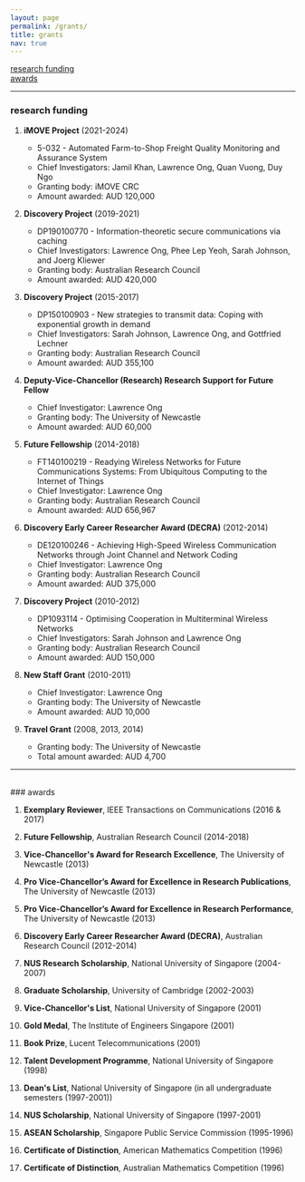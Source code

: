 ```yaml
---
layout: page
permalink: /grants/
title: grants
nav: true
---
```


[research funding](#research-funding)  
[awards](#awards)

***
### research funding

1. **iMOVE Project** (2021-2024)
   - 5-032 - Automated Farm-to-Shop Freight Quality Monitoring and Assurance System
   - Chief Investigators: Jamil Khan, Lawrence Ong, Quan Vuong, Duy Ngo
   - Granting body: iMOVE CRC
   - Amount awarded: AUD 120,000

1. **Discovery Project** (2019-2021)
   - DP190100770 - Information-theoretic secure communications via caching
   - Chief Investigators: Lawrence Ong, Phee Lep Yeoh, Sarah Johnson, and Joerg Kliewer
   - Granting body: Australian Research Council
   - Amount awarded: AUD 420,000

2. **Discovery Project** (2015-2017)
   - DP150100903 - New strategies to transmit data: Coping with exponential growth in demand
   - Chief Investigators: Sarah Johnson, Lawrence Ong, and Gottfried Lechner
   - Granting body: Australian Research Council
   - Amount awarded: AUD 355,100

3. **Deputy-Vice-Chancellor (Research) Research Support for Future Fellow**
   - Chief Investigator: Lawrence Ong
   - Granting body: The University of Newcastle
   - Amount awarded: AUD 60,000

4. **Future Fellowship** (2014-2018)
   - FT140100219 - Readying Wireless Networks for Future Communications Systems: From Ubiquitous Computing to the Internet of Things
   - Chief Investigator: Lawrence Ong
   - Granting body: Australian Research Council
   - Amount awarded: AUD 656,967

5. **Discovery Early Career Researcher Award (DECRA)** (2012-2014)
    - DE120100246 - Achieving High-Speed Wireless Communication Networks through Joint Channel and Network Coding
    - Chief Investigator: Lawrence Ong
    - Granting body: Australian Research Council
    - Amount awarded: AUD 375,000

6. **Discovery Project** (2010-2012)
    - DP1093114 - Optimising Cooperation in Multiterminal Wireless Networks
    - Chief Investigators: Sarah Johnson and Lawrence Ong
    - Granting body: Australian Research Council
    - Amount awarded: AUD 150,000

7. **New Staff Grant** (2010-2011)
    - Chief Investigator: Lawrence Ong
    - Granting body: The University of Newcastle
    - Amount awarded: AUD 10,000

8. **Travel Grant** (2008, 2013, 2014)
    - Granting body: The University of Newcastle
    - Total amount awarded: AUD 4,700

***
<br>
### awards

1. **Exemplary Reviewer**, IEEE Transactions on Communications (2016 & 2017) 

2. **Future Fellowship**, Australian Research Council (2014-2018)

3. **Vice-Chancellor's Award for Research Excellence**, The University of Newcastle (2013)

4. **Pro Vice-Chancellor’s Award for Excellence in Research Publications**, The University of Newcastle (2013)

5. **Pro Vice-Chancellor’s Award for Excellence in Research Performance**, The University of Newcastle (2013)

6. **Discovery Early Career Researcher Award (DECRA)**, Australian Research Council (2012-2014)

7. **NUS Research Scholarship**, National University of Singapore (2004-2007)

8. **Graduate Scholarship**, University of Cambridge (2002-2003)

9. **Vice-Chancellor's List**, National University of Singapore (2001)

10. **Gold Medal**, The Institute of Engineers Singapore (2001)

11. **Book Prize**, Lucent Telecommunications (2001)

12. **Talent Development Programme**, National University of Singapore (1998)

13. **Dean's List**, National University of Singapore (in all undergraduate semesters (1997-2001))

14. **NUS Scholarship**, National University of Singapore (1997-2001)

15. **ASEAN Scholarship**, Singapore Public Service Commission (1995-1996)

16. **Certificate of Distinction**, American Mathematics Competition (1996)

17. **Certificate of Distinction**, Australian Mathematics Competition (1996)
